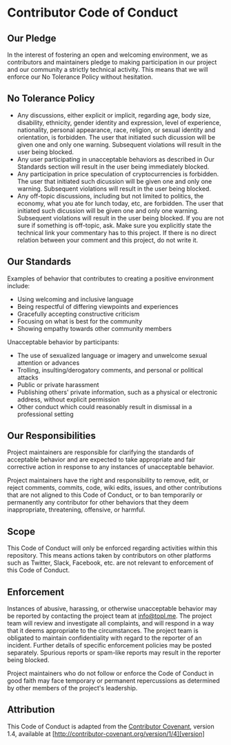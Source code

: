 # Contributor Code of Conduct

## Our Pledge

In the interest of fostering an open and welcoming environment, we as contributors and maintainers pledge to making participation in our project and our community a strictly technical activity. This means that we will enforce our No Tolerance Policy without hesitation.

## No Tolerance Policy
* Any discussions, either explicit or implicit, regarding age, body size, disability, ethnicity, gender identity and expression, level of experience, nationality, personal appearance, race, religion, or sexual identity and orientation, is forbidden. The user that initiated such dicussion will be given one and only one warning. Subsequent violations will result in the user being blocked.
* Any user participating in unacceptable behaviors as described in Our Standards section will result in the user being immediately blocked.
* Any participation in price speculation of cryptocurrencies is forbidden. The user that initiated such dicussion will be given one and only one warning. Subsequent violations will result in the user being blocked.
* Any off-topic discussions, including but not limited to politics, the economy, what you ate for lunch today, etc, are forbidden. The user that initiated such dicussion will be given one and only one warning. Subsequent violations will result in the user being blocked. If you are not sure if something is off-topic, ask. Make sure you explicitly state the technical link your commentary has to this project. If there is no direct relation between your comment and this project, do not write it.


## Our Standards

Examples of behavior that contributes to creating a positive environment include:

* Using welcoming and inclusive language
* Being respectful of differing viewpoints and experiences
* Gracefully accepting constructive criticism
* Focusing on what is best for the community
* Showing empathy towards other community members

Unacceptable behavior by participants:

* The use of sexualized language or imagery and unwelcome sexual attention or advances
* Trolling, insulting/derogatory comments, and personal or political attacks
* Public or private harassment
* Publishing others' private information, such as a physical or electronic address, without explicit permission
* Other conduct which could reasonably result in dismissal in a professional setting

## Our Responsibilities

Project maintainers are responsible for clarifying the standards of acceptable behavior and are expected to take appropriate and fair corrective action in response to any instances of unacceptable behavior.

Project maintainers have the right and responsibility to remove, edit, or reject comments, commits, code, wiki edits, issues, and other contributions that are not aligned to this Code of Conduct, or to ban temporarily or permanently any contributor for other behaviors that they deem inappropriate, threatening, offensive, or harmful.

## Scope

This Code of Conduct will only be enforced regarding activities within this repository. This means actions taken by contributors on other platforms such as Twitter, Slack, Facebook, etc. are not relevant to enforcement of this Code of Conduct.

## Enforcement

Instances of abusive, harassing, or otherwise unacceptable behavior may be reported by contacting the project team at info@topl.me. The project team will review and investigate all complaints, and will respond in a way that it deems appropriate to the circumstances. The project team is obligated to maintain confidentiality with regard to the reporter of an incident. Further details of specific enforcement policies may be posted separately. Spurious reports or spam-like reports may result in the reporter being blocked.

Project maintainers who do not follow or enforce the Code of Conduct in good faith may face temporary or permanent repercussions as determined by other members of the project's leadership.

## Attribution

This Code of Conduct is adapted from the [Contributor Covenant][homepage], version 1.4, available at [http://contributor-covenant.org/version/1/4][version]

[homepage]: http://contributor-covenant.org
[version]: http://contributor-covenant.org/version/1/4/
